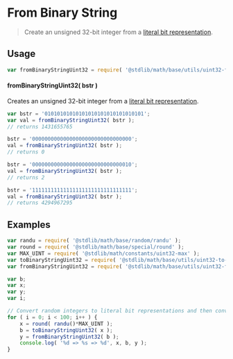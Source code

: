 # From Binary String

> Create an unsigned 32-bit integer from a [literal bit representation][@stdlib/math/base/utils/uint32-to-binary-string].

<section class="usage">

## Usage

```javascript
var fromBinaryStringUint32 = require( '@stdlib/math/base/utils/uint32-from-binary-string' );
```

#### fromBinaryStringUint32( bstr )

Creates an unsigned 32-bit integer from a [literal bit representation][@stdlib/math/base/utils/uint32-to-binary-string].

```javascript
var bstr = '01010101010101010101010101010101';
var val = fromBinaryStringUint32( bstr );
// returns 1431655765

bstr = '00000000000000000000000000000000';
val = fromBinaryStringUint32( bstr );
// returns 0

bstr = '00000000000000000000000000000010';
val = fromBinaryStringUint32( bstr );
// returns 2

bstr = '11111111111111111111111111111111';
val = fromBinaryStringUint32( bstr );
// returns 4294967295
```

</section>

<!-- /.usage -->

<section class="examples">

## Examples

```javascript
var randu = require( '@stdlib/math/base/random/randu' );
var round = require( '@stdlib/math/base/special/round' );
var MAX_UINT = require( '@stdlib/math/constants/uint32-max' );
var toBinaryStringUint32 = require( '@stdlib/math/base/utils/uint32-to-binary-string' );
var fromBinaryStringUint32 = require( '@stdlib/math/base/utils/uint32-from-binary-string' );

var b;
var x;
var y;
var i;

// Convert random integers to literal bit representations and then convert them back...
for ( i = 0; i < 100; i++ ) {
    x = round( randu()*MAX_UINT );
    b = toBinaryStringUint32( x );
    y = fromBinaryStringUint32( b );
    console.log( '%d => %s => %d', x, b, y );
}
```

</section>

<!-- /.examples -->

<section class="links">

[@stdlib/math/base/utils/uint32-to-binary-string]: https://github.com/stdlib-js/stdlib

</section>

<!-- /.links -->
